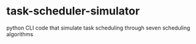 # task-scheduler-simulator
python CLI code that simulate task scheduling through seven scheduling algorithms
